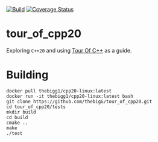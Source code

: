 [![Build](https://github.com/thebigG/tour_of_cpp20/actions/workflows/ci.yaml/badge.svg)](https://github.com/thebigG/tour_of_cpp20/actions/workflows/ci.yaml) [![Coverage Status](https://coveralls.io/repos/github/thebigG/tour_of_cpp20/badge.svg)](https://coveralls.io/github/thebigG/tour_of_cpp20)
# tour_of_cpp20
Exploring `C++20` and using [Tour Of C++](https://www.stroustrup.com/tour2.html) as a guide.

# Building
```
docker pull thebigg1/cpp20-linux:latest
docker run -it thebigg1/cpp20-linux:latest bash
git clone https://github.com/thebigG/tour_of_cpp20.git
cd tour_of_cpp20/tests
mkdir build
cd build
cmake ..
make
./test
```
